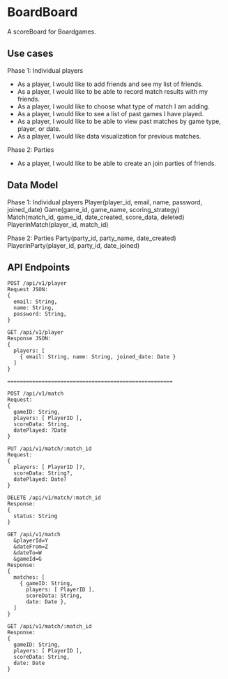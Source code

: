 # BoardBoard

A scoreBoard for Boardgames.

## Use cases

Phase 1: Individual players
- As a player, I would like to add friends and see my list of friends.
- As a player, I would like to be able to record match results with my friends.
- As a player, I would like to choose what type of match I am adding.
- As a player, I would like to see a list of past games I have played.
- As a player, I would like to be able to view past matches by game type, player, or date.
- As a player, I would like data visualization for previous matches.

Phase 2: Parties
- As a player, I would like to be able to create an join parties of friends.

## Data Model

Phase 1: Individual players
Player(player_id, email, name, password, joined_date)
Game(game_id, game_name, scoring_strategy)
Match(match_id, game_id, date_created, score_data, deleted)
PlayerInMatch(player_id, match_id)

Phase 2: Parties
Party(party_id, party_name, date_created)
PlayerInParty(player_id, party_id, date_joined)

## API Endpoints

```
POST /api/v1/player
Request JSON:
{
  email: String,
  name: String,
  password: String,
}

GET /api/v1/player
Response JSON:
{
  players: [
    { email: String, name: String, joined_date: Date }
  ]
}

=====================================================

POST /api/v1/match
Request:
{
  gameID: String,
  players: [ PlayerID ],
  scoreData: String,
  datePlayed: ?Date
}

PUT /api/v1/match/:match_id
Request:
{
  players: [ PlayerID ]?,
  scoreData: String?,
  datePlayed: Date?
}

DELETE /api/v1/match/:match_id
Response:
{
  status: String
}

GET /api/v1/match
  &playerId=Y
  &dateFrom=Z
  &dateTo=W
  &gameId=G
Response:
{
  matches: [
    { gameID: String,
      players: [ PlayerID ],
      scoreData: String,
      date: Date },
  ]
} 

GET /api/v1/match/:match_id
Response:
{
  gameID: String,
  players: [ PlayerID ],
  scoreData: String,
  date: Date
}
```
